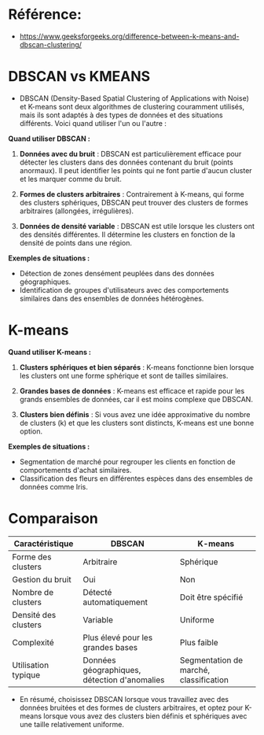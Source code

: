 # Référence: 

- https://www.geeksforgeeks.org/difference-between-k-means-and-dbscan-clustering/

# DBSCAN vs KMEANS

- DBSCAN (Density-Based Spatial Clustering of Applications with Noise) et K-means sont deux algorithmes de clustering couramment utilisés, mais ils sont adaptés à des types de données et des situations différents. Voici quand utiliser l'un ou l'autre :



**Quand utiliser DBSCAN :**

1. **Données avec du bruit** : DBSCAN est particulièrement efficace pour détecter les clusters dans des données contenant du bruit (points anormaux). Il peut identifier les points qui ne font partie d'aucun cluster et les marquer comme du bruit.

2. **Formes de clusters arbitraires** : Contrairement à K-means, qui forme des clusters sphériques, DBSCAN peut trouver des clusters de formes arbitraires (allongées, irrégulières).

3. **Données de densité variable** : DBSCAN est utile lorsque les clusters ont des densités différentes. Il détermine les clusters en fonction de la densité de points dans une région.

**Exemples de situations :**

- Détection de zones densément peuplées dans des données géographiques.
- Identification de groupes d'utilisateurs avec des comportements similaires dans des ensembles de données hétérogènes.

# K-means

**Quand utiliser K-means :**

1. **Clusters sphériques et bien séparés** : K-means fonctionne bien lorsque les clusters ont une forme sphérique et sont de tailles similaires.

2. **Grandes bases de données** : K-means est efficace et rapide pour les grands ensembles de données, car il est moins complexe que DBSCAN.

3. **Clusters bien définis** : Si vous avez une idée approximative du nombre de clusters (k) et que les clusters sont distincts, K-means est une bonne option.

**Exemples de situations :**

- Segmentation de marché pour regrouper les clients en fonction de comportements d'achat similaires.
- Classification des fleurs en différentes espèces dans des ensembles de données comme Iris.

# Comparaison

| Caractéristique              | DBSCAN                                  | K-means                       |
|------------------------------|-----------------------------------------|------------------------------|
| Forme des clusters           | Arbitraire                              | Sphérique                    |
| Gestion du bruit             | Oui                                     | Non                          |
| Nombre de clusters           | Détecté automatiquement                 | Doit être spécifié           |
| Densité des clusters         | Variable                                | Uniforme                     |
| Complexité                   | Plus élevé pour les grandes bases       | Plus faible                  |
| Utilisation typique          | Données géographiques, détection d'anomalies | Segmentation de marché, classification |

- En résumé, choisissez DBSCAN lorsque vous travaillez avec des données bruitées et des formes de clusters arbitraires, et optez pour K-means lorsque vous avez des clusters bien définis et sphériques avec une taille relativement uniforme.
